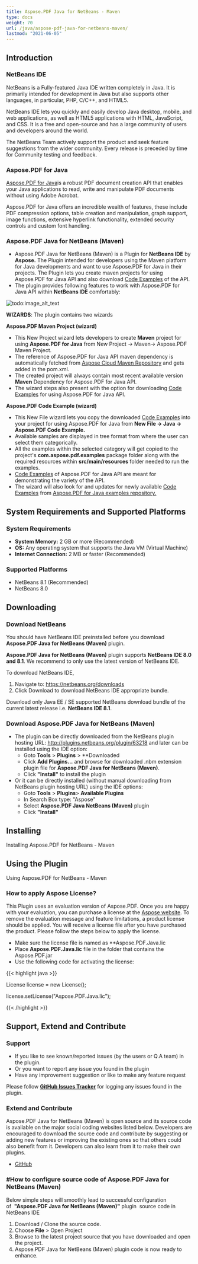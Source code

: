 ```yaml
---
title: Aspose.PDF Java for NetBeans - Maven
type: docs
weight: 70
url: /java/aspose-pdf-java-for-netbeans-maven/
lastmod: "2021-06-05"
---
```


## Introduction

### NetBeans IDE

NetBeans is a Fully-featured Java IDE written completely in Java. It is primarily intended for development in Java but also supports other languages, in particular, PHP, C/C++, and HTML5.

NetBeans IDE lets you quickly and easily develop Java desktop, mobile, and web applications, as well as HTML5 applications with HTML, JavaScript, and CSS. It is a free and open-source and has a large community of users and developers around the world.

The NetBeans Team actively support the product and seek feature suggestions from the wider community. Every release is preceded by time for Community testing and feedback.

### Aspose.PDF for Java

[Aspose.PDF for Java](https://products.aspose.com/pdf/java/)is a robust PDF document creation API that enables your Java applications to read, write and manipulate PDF documents without using Adobe Acrobat.

Aspose.PDF for Java offers an incredible wealth of features, these include PDF compression options, table creation and manipulation, graph support, image functions, extensive hyperlink functionality, extended security controls and custom font handling.

### Aspose.PDF Java for NetBeans (Maven)

- Aspose.PDF Java for NetBeans (Maven) is a Plugin for **NetBeans IDE** by **Aspose.** The Plugin intended for developers using the Maven platform for Java developments and want to use Aspose.PDF for Java in their projects. The Plugin lets you create maven projects for using Aspose.PDF for Java API and also download [Code Examples](https://github.com/aspose-pdf/Aspose.PDF-for-Java/tree/master/Examples) of the API. 
- The plugin provides following features to work with Aspose.PDF for Java API within **NetBeans IDE** comfortably:

![todo:image_alt_text](http://i.imgur.com/KWKGljg.png)

**WIZARDS**:
The plugin contains two wizards

**Aspose.PDF Maven Project (wizard)**

- This New Project wizard lets developers to create **Maven** project for using **Aspose.PDF for Java** from New Project -> Maven-> Aspose.PDF Maven Project.
- The reference of Aspose.PDF for Java API maven dependency is automatically fetched from [Aspose Cloud Maven Repository](http://maven.aspose.com/artifactory/webapp/home.html?0) and gets added in the pom.xml.
- The created project will always contain most recent available version **Maven** Dependency for Aspose.PDF for Java API.
- The wizard steps also present with the option for downloading [Code Examples](https://github.com/aspose-pdf/Aspose.PDF-for-Java/tree/master/Examples) for using Aspose.PDF for Java API.

**Aspose.PDF Code Example (wizard)**

- This New File wizard lets you copy the downloaded [Code Examples](https://github.com/aspose-pdf/Aspose.PDF-for-Java/tree/master/Examples) into your project for using Aspose.PDF for Java from **New File -> Java -> Aspose.PDF Code Example.**
- Available samples are displayed in tree format from where the user can select them categorically.
- All the examples within the selected category will get copied to the project's **com.aspose.pdf.examples** package folder along with the required resources within **src/main/resources** folder needed to run the examples.
- [Code Examples](https://github.com/aspose-pdf/Aspose.PDF-for-Java/tree/master/Examples) of Aspose.PDF for Java API are meant for demonstrating the variety of the API.
- The wizard will also look for and updates for newly available [Code Examples](https://github.com/aspose-pdf/Aspose.PDF-for-Java/tree/master/Examples) from [Aspose.PDF for Java examples repository.](https://github.com/aspose-pdf/Aspose.PDF-for-Java/tree/master/Examples)

## System Requirements and Supported Platforms

### System Requirements

- **System Memory:** 2 GB or more (Recommended)
- **OS:** Any operating system that supports the Java VM (Virtual Machine)
- **Internet Connection:** 2 MB or faster (Recommended)

### Supported Platforms

- NetBeans 8.1 (Recommended)
- NetBeans 8.0

## Downloading

### Download NetBeans 

You should have NetBeans IDE preinstalled before you download **Aspose.PDF Java for NetBeans (Maven)** plugin.

**Aspose.PDF Java for NetBeans (Maven)** plugin supports **NetBeans IDE 8.0 and 8.1**. We recommend to only use the latest version of NetBeans IDE.

To download NetBeans IDE,

1. Navigate to: <https://netbeans.org/downloads>
1. Click Download to download NetBeans IDE appropriate bundle. 

Download only Java EE / SE supported NetBeans download bundle of the current latest release i.e. **NetBeans IDE 8.1**.

### Download Aspose.PDF Java for NetBeans (Maven)

- The plugin can be directly downloaded from the NetBeans plugin hosting URL: <http://plugins.netbeans.org/plugin/63218>
  and later can be installed using the IDE option:
  - Goto **Tools** > **Plugins** > **Downloaded
  - Click **Add Plugins...** and browse for downloaded .nbm extension plugin file for **Aspose.PDF Java for NetBeans (Maven)**.
  - Click **"Install"** to install the plugin
- Or it can be directly installed (without manual downloading from NetBeans plugin hosting URL) using the IDE options:
  - Goto **Tools** > **Plugins**> **Available Plugins**
  - In Search Box type: "Aspose"
  - Select **Aspose.PDF Java NetBeans (Maven)** plugin
  - Click **"Install"**

## Installing

Installing Aspose.PDF for NetBeans - Maven

## Using the Plugin

Using Aspose.PDF for NetBeans - Maven

### How to apply Aspose License?

This Plugin uses an evaluation version of Aspose.PDF. Once you are happy with your evaluation, you can purchase a license at the [Aspose website](http://www.aspose.com/purchase/default.aspx).
To remove the evaluation message and feature limitations, a product license should be applied. You will receive a license file after you have purchased the product. Please follow the steps below to apply the license.

- Make sure the license file is named as **Aspose.PDF.Java.lic
- Place **Aspose.PDF.Java.lic** file in the folder that contains the Aspose.PDF.jar
- Use the following code for activating the license:

{{< highlight java >}}

 License license = new License();

license.setLicense("Aspose.PDF.Java.lic");

{{< /highlight >}}

## Support, Extend and Contribute

### Support

- If you like to see known/reported issues (by the users or Q.A team) in the plugin.
- Or you want to report any issue you found in the plugin
- Have any improvement suggestion or like to make any feature request

Please follow [**GitHub Issues Tracker**](https://github.com/aspose-pdf/Aspose.PDF-for-Java/issues) for logging any issues found in the plugin.

### Extend and Contribute

Aspose.PDF Java for NetBeans (Maven) is open source and its source code is available on the major social coding websites listed below. Developers are encouraged to download the source code and contribute by suggesting or adding new features or improving the existing ones so that others could also benefit from it. Developers can also learn from it to make their own plugins.

- [GitHub](https://github.com/aspose-pdf/Aspose.PDF-for-Java/tree/master/Plugins/Aspose_Pdf_Java_for_NetBeans\(Maven\))

### #How to configure source code of Aspose.PDF Java for NetBeans (Maven)

Below simple steps will smoothly lead to successful configuration of  **"Aspose.PDF Java for NetBeans (Maven)"** plugin  source code in NetBeans IDE

1. Download / Clone the source code.
1. Choose **File** > Open Project
1. Browse to the latest project source that you have downloaded and open the project.
1. Aspose.PDF Java for NetBeans (Maven) plugin code is now ready to enhance.
